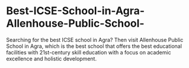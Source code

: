 # Best-ICSE-School-in-Agra-Allenhouse-Public-School-
Searching for the best ICSE school in Agra? Then visit Allenhouse Public School in Agra, which is the best school that offers the best educational facilities with 21st-century skill education with a focus on academic excellence and holistic development. 
